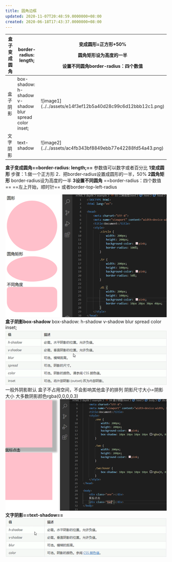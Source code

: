 ```yaml
---
title: 圆角边框
updated: 2020-11-07T20:48:59.0000000+08:00
created: 2020-06-18T17:43:37.0000000+08:00
---
```


<table>
<colgroup>
<col style="width: 10%" />
<col style="width: 20%" />
<col style="width: 68%" />
</colgroup>
<thead>
<tr class="header">
<th>盒子变成圆角</th>
<th><p></p>
<p>border-radius: length;</p></th>
<th><p></p>
<p>变成圆形=正方形+50%</p>
<p>圆角矩形设为高度的一半</p>
<p>设置不同圆角border-radius：四个数值</p></th>
</tr>
</thead>
<tbody>
<tr class="odd">
<td>盒子阴影</td>
<td>box-shadow: h-shadow v-shadow blur spread color inset;</td>
<td><p>![image1](../../assets/e14f3ef12b5a40d28c99c6d12bbb12c1.png)</p>
<p></p></td>
</tr>
<tr class="even">
<td>文字阴影</td>
<td>text-shadow</td>
<td>![image2](../../assets/ac4fb343bf8849ebb77e42288fd54a43.png)</td>
</tr>
</tbody>
</table>

**盒子变成圆角==border-radius: length;==**
参数值可以数字或者百分比
**1变成圆形**
步骤：1.做一个正方形
2．把border-radius设置成圆形的一半，50%
**2圆角矩形**
border-radius设为高度的一半
**3设置不同圆角**
==border-radius：四个数值==
==左上开始，顺时针==
或者border-top-left-radius

![image3](../../assets/b8767718ccac4523906648d5dc84cfea.png)
**盒子阴影box-shadow**
box-shadow: h-shadow v-shadow blur spread color inset;
![image1](../../assets/e14f3ef12b5a40d28c99c6d12bbb12c1.png)
一般外阴影默认
盒子不占用空间，不会影响其他盒子的排列
阴影尺寸大小=阴影大小
大多数阴影颜色rgba(0,0,0,0.3)
![image4](../../assets/d650cbb1970a454c9cb982add2df9db9.png)
**文字阴影==text-shadow==**
![image2](../../assets/ac4fb343bf8849ebb77e42288fd54a43.png)
